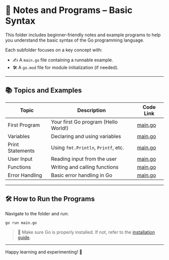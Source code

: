 # 🧠 Notes and Programs – Basic Syntax

This folder includes beginner-friendly notes and example programs to help you understand the basic syntax of the Go programming language.

Each subfolder focuses on a key concept with:
- ✍️ A `main.go` file containing a runnable example.
- 🛠 A `go.mod` file for module initialization (if needed).

---

## 📚 Topics and Examples

| Topic                  | Description                           | Code Link                     |
|------------------------|---------------------------------------|-------------------------------|
| First Program          | Your first Go program (Hello World!)  | [main.go](./01_first_program/main.go) |
| Variables              | Declaring and using variables         | [main.go](./02_variables/main.go)     |
| Print Statements       | Using `fmt.Println`, `Printf`, etc.   | [main.go](./03_print/main.go)        |
| User Input             | Reading input from the user           | [main.go](./04_user_input/main.go)   |
| Functions              | Writing and calling functions         | [main.go](./05_functions/main.go)    |
| Error Handling         | Basic error handling in Go            | [main.go](./06_error_handling/main.go) |

---

## 🛠 How to Run the Programs

Navigate to the folder and run:

```bash
go run main.go
```

> 📌 Make sure Go is properly installed. If not, refer to the [installation guide](../../02-installation/README.md).

---

Happy learning and experimenting! 🚀